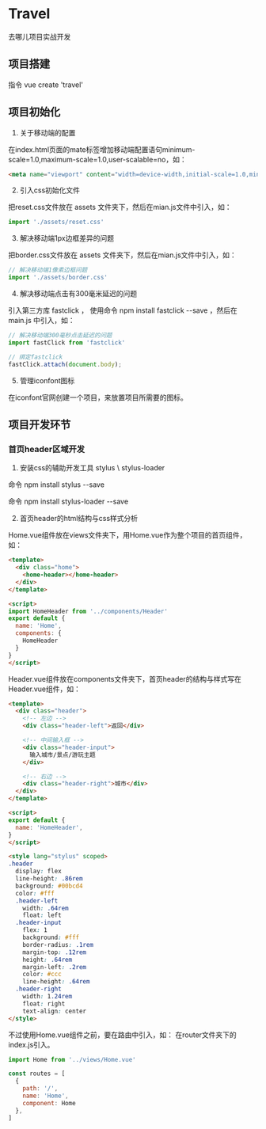 # Travel

去哪儿项目实战开发

## 项目搭建

指令 vue create 'travel'

## 项目初始化

1. 关于移动端的配置

在index.html页面的mate标签增加移动端配置语句minimum-scale=1.0,maximum-scale=1.0,user-scalable=no，如：
```html
<meta name="viewport" content="width=device-width,initial-scale=1.0,minimum-scale=1.0,maximum-scale=1.0,user-scalable=no">
```

2. 引入css初始化文件

把reset.css文件放在 assets 文件夹下，然后在mian.js文件中引入，如：
```js
import './assets/reset.css'
```

3. 解决移动端1px边框差异的问题

把border.css文件放在 assets 文件夹下，然后在mian.js文件中引入，如：
```js
// 解决移动端1像素边框问题
import './assets/border.css'
```

4. 解决移动端点击有300毫米延迟的问题

引入第三方库 fastclick ， 使用命令 npm install fastclick --save ，然后在 main.js 中引入，如：
```js
// 解决移动端300毫秒点击延迟的问题
import fastClick from 'fastclick'

// 绑定fastclick
fastClick.attach(document.body);
```

5. 管理iconfont图标

在iconfont官网创建一个项目，来放置项目所需要的图标。

## 项目开发环节

### 首页header区域开发

1. 安装css的辅助开发工具 stylus \ stylus-loader

命令 npm install stylus --save

命令 npm install stylus-loader --save

2. 首页header的html结构与css样式分析

Home.vue组件放在views文件夹下，用Home.vue作为整个项目的首页组件，如：
```html
<template>
  <div class="home">
    <home-header></home-header>
  </div>
</template>

<script>
import HomeHeader from '../components/Header'
export default {
  name: 'Home',
  components: {
    HomeHeader
  }
}
</script>
```

Header.vue组件放在components文件夹下，首页header的结构与样式写在Header.vue组件，如：
```html
<template>
  <div class="header">
    <!-- 左边 -->
    <div class="header-left">返回</div>

    <!-- 中间输入框 -->
    <div class="header-input">
      输入城市/景点/游玩主题
    </div>

    <!-- 右边 -->
    <div class="header-right">城市</div>
  </div>
</template>

<script>
export default {
  name: 'HomeHeader',
}
</script>

<style lang="stylus" scoped>
.header
  display: flex
  line-height: .86rem
  background: #00bcd4
  color: #fff
  .header-left
    width: .64rem
    float: left
  .header-input
    flex: 1
    background: #fff
    border-radius: .1rem
    margin-top: .12rem
    height: .64rem
    margin-left: .2rem
    color: #ccc
    line-height: .64rem
  .header-right
    width: 1.24rem
    float: right
    text-align: center
</style>
```

不过使用Home.vue组件之前，要在路由中引入，如：
在router文件夹下的index.js引入。
```js
import Home from '../views/Home.vue'

const routes = [
  {
    path: '/',
    name: 'Home',
    component: Home
  },
]
```


